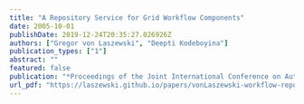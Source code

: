 ```yaml
---
title: "A Repository Service for Grid Workflow Components"
date: 2005-10-01
publishDate: 2019-12-24T20:35:27.026926Z
authors: ["Gregor von Laszewski", "Deepti Kodeboyina"]
publication_types: ["1"]
abstract: ""
featured: false
publication: "*Proceedings of the Joint International Conference on Autonomic and Autonomous Systems and International Conference on Networking and Services*"
url_pdf: "https://laszewski.github.io/papers/vonLaszewski-workflow-repository.pdf"
---
```


